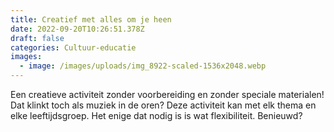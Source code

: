 ```yaml
---
title: Creatief met alles om je heen
date: 2022-09-20T10:26:51.378Z
draft: false
categories: Cultuur-educatie
images:
  - image: /images/uploads/img_8922-scaled-1536x2048.webp
---
```

Een creatieve activiteit zonder voorbereiding en zonder speciale materialen! Dat klinkt toch als muziek in de oren? Deze activiteit kan met elk thema en elke leeftijdsgroep. Het enige dat nodig is is wat flexibiliteit. Benieuwd?